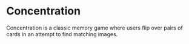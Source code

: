 # Concentration

Concentration is a classic memory game where users flip over pairs of cards in
an attempt to find matching images.
